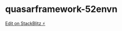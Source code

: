 # quasarframework-52envn

[Edit on StackBlitz ⚡️](https://stackblitz.com/edit/quasarframework-52envn)